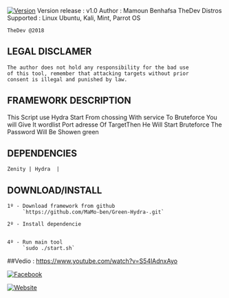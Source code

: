 

[![Version](https://img.shields.io/badge/Green%20Hydra%20-1.0-Green.svg)]()
    Version release : v1.0
    Author : Mamoun Benhafsa TheDev 
    Distros Supported : Linux Ubuntu, Kali, Mint, Parrot OS 
    
    
    
    
    TheDev @2018


## LEGAL DISCLAMER
    The author does not hold any responsibility for the bad use
    of this tool, remember that attacking targets without prior
    consent is illegal and punished by law.



## FRAMEWORK DESCRIPTION
   This Script use Hydra Start From chossing With service To Bruteforce 
   You will Give It wordlist Port adresse Of TargetThen He Will Start 
   Bruteforce The Password Will Be Showen green 



## DEPENDENCIES
    Zenity | Hydra  |
    


## DOWNLOAD/INSTALL
    1º - Download framework from github
         `https://github.com/MaMo-ben/Green-Hydra-.git`

    2º - Install dependencie
         

    4º - Run main tool
         `sudo ./start.sh`
##Vedio :
https://www.youtube.com/watch?v=S54lAdnxAyo


[![Facebook](https://fr.facebookbrand.com/wp-content/themes/fb-branding/prj-fb-branding/assets/images/fb-logo.png)](https://www.facebook.com/thedevevil/)

[![Website]()](https://www.thedevevil.ml)

